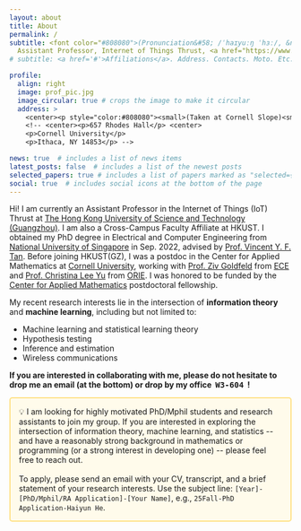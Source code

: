 ```yaml
---
layout: about
title: About
permalink: /
subtitle: <font color="#808080">(Pronunciation&#58; /ˈhaɪyuːŋ ˈhɜː/, &nbsp;  Pronouns&#58; she/her/hers)</font> <br />
  Assistant Professor, Internet of Things Thrust, <a href="https://www.hkust-gz.edu.cn">HKUST(GZ)</a>
# subtitle: <a href='#'>Affiliations</a>. Address. Contacts. Moto. Etc.

profile:
  align: right
  image: prof_pic.jpg
  image_circular: true # crops the image to make it circular
  address: >
    <center><p style="color:#808080"><small>(Taken at Cornell Slope)<small></p><center>
    <!-- <center><p>657 Rhodes Hall</p> <center>
    <p>Cornell University</p>
    <p>Ithaca, NY 14853</p> -->

news: true  # includes a list of news items
latest_posts: false  # includes a list of the newest posts
selected_papers: true # includes a list of papers marked as "selected={true}"
social: true  # includes social icons at the bottom of the page
---
```


Hi! I am currently an Assistant Professor in the Internet of Things (IoT) Thrust at <a href="https://www.hkust-gz.edu.cn">The Hong Kong University of Science and Technology (Guangzhou)</a>. I am also a Cross-Campus Faculty Affiliate at HKUST. I obtained my PhD degree in Electrical and Computer Engineering from [National University of Singapore](https://www.nus.edu.sg) in Sep. 2022, advised by [Prof. Vincent Y. F. Tan](https://vyftan.github.io/index.html). Before joining HKUST(GZ), I was a postdoc in the Center for Applied Mathematics at <a href="https://cam.cornell.edu">Cornell University</a>, working with [Prof. Ziv Goldfeld](https://people.ece.cornell.edu/zivg/) from [ECE](https://www.ece.cornell.edu/ece) and [Prof. Christina Lee Yu](https://cleeyu.orie.cornell.edu) from [ORIE](https://www.orie.cornell.edu/orie). I was honored to be funded by the [Center for Applied Mathematics](https://www.cam.cornell.edu/cam) postdoctoral fellowship. 

My recent research interests lie in the intersection of **information theory** and **machine learning**, including but not limited to:
- Machine learning and statistical learning theory 
- Hypothesis testing
- Inference and estimation
- Wireless communications

**If you are interested in collaborating with me, please do not hesitate to drop me an email (at the bottom) or drop by my office &nbsp;<tt>W3-604</tt> &nbsp;!**


<div style="background-color: #FFFBEB; padding: 15px; border: 2px solid #FFE082; border-radius: 5px;">
  💡 I am looking for highly motivated PhD/Mphil students and research assistants to join my group. If you are interested in exploring the intersection of information theory, machine learning, and statistics -- and have a reasonably strong background in mathematics or programming (or a strong interest in developing one) -- please feel free to reach out. 
  <br><br>
  To apply, please send an email with your CV, transcript, and a brief statement of your research interests. Use the subject line: <code>[Year]-[PhD/Mphil/RA Application]-[Your Name]</code>, e.g., <code>25Fall-PhD Application-Haiyun He</code>.
</div>

<!-- Write your biography here. Tell the world about yourself. Link to your favorite [subreddit](http://reddit.com). You can put a picture in, too. The code is already in, just name your picture `prof_pic.jpg` and put it in the `img/` folder.

Put your address / P.O. box / other info right below your picture. You can also disable any of these elements by editing `profile` property of the YAML header of your `_pages/about.md`. Edit `_bibliography/papers.bib` and Jekyll will render your [publications page](/al-folio/publications/) automatically.

Link to your social media connections, too. This theme is set up to use [Font Awesome icons](http://fortawesome.github.io/Font-Awesome/) and [Academicons](https://jpswalsh.github.io/academicons/), like the ones below. Add your Facebook, Twitter, LinkedIn, Google Scholar, or just disable all of them. -->
